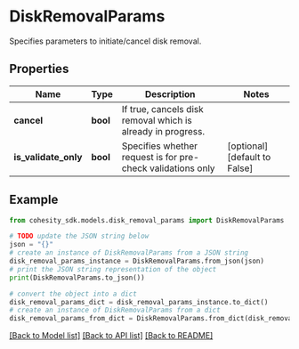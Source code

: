# DiskRemovalParams

Specifies parameters to initiate/cancel disk removal.

## Properties

Name | Type | Description | Notes
------------ | ------------- | ------------- | -------------
**cancel** | **bool** | If true, cancels disk removal which is already in progress. | 
**is_validate_only** | **bool** | Specifies whether request is for pre-check validations only | [optional] [default to False]

## Example

```python
from cohesity_sdk.models.disk_removal_params import DiskRemovalParams

# TODO update the JSON string below
json = "{}"
# create an instance of DiskRemovalParams from a JSON string
disk_removal_params_instance = DiskRemovalParams.from_json(json)
# print the JSON string representation of the object
print(DiskRemovalParams.to_json())

# convert the object into a dict
disk_removal_params_dict = disk_removal_params_instance.to_dict()
# create an instance of DiskRemovalParams from a dict
disk_removal_params_from_dict = DiskRemovalParams.from_dict(disk_removal_params_dict)
```
[[Back to Model list]](../README.md#documentation-for-models) [[Back to API list]](../README.md#documentation-for-api-endpoints) [[Back to README]](../README.md)


